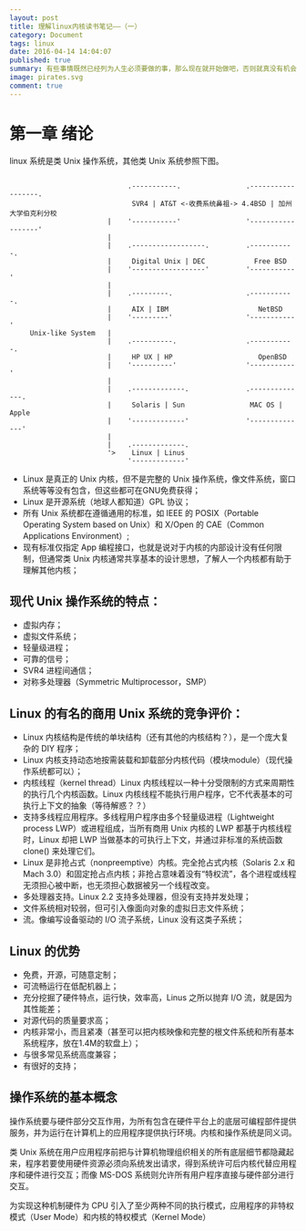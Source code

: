 ```yaml
---
layout: post
title: 理解linux内核读书笔记——（一）
category: Document
tags: linux
date: 2016-04-14 14:04:07
published: true
summary: 有些事情既然已经列为人生必须要做的事，那么现在就开始做吧，否则就真没有机会了。有些好书曾经特别想读的现在就开始读吧！
image: pirates.svg
comment: true
---
```


# 第一章 绪论

linux 系统是类 Unix 操作系统，其他类 Unix 系统参照下图。

```

                             .-----------.                .------------------.
                              SVR4 | AT&T <-收费系统鼻祖-> 4.4BSD | 加州大学伯克利分校 
                        |    '-----------'                '------------------'
                        |
                        |    .------------------.         .-----------.
                        |     Digital Unix | DEC            Free BSD   
                        |    '------------------'         '-----------'
                        |
                        |    .---------.                  .-----------.
                        |     AIX | IBM                      NetBSD    
                        |    '---------'                  '-----------'
     Unix-like System   |
                        |    .----------.                 .-----------.
                        |     HP UX | HP                     OpenBSD   
                        |    '----------'                 '-----------'
                        |
                        |    .-------------.              .--------------.
                        |     Solaris | Sun                MAC OS | Apple 
                        |    '-------------'              '--------------'
                        |
                        |    .-------------.
                        '>    Linux | Linus 
                             '-------------'

```

- Linux 是真正的 Unix 内核，但不是完整的 Unix 操作系统，像文件系统，窗口系统等等没有包含，但这些都可在GNU免费获得；
- Linux 是开源系统（地球人都知道）GPL 协议；
- 所有 Unix 系统都在遵循通用的标准，如 IEEE 的 POSIX（Portable Operating System based on Unix）和 X/Open 的 CAE（Common Applications Environment）;
- 现有标准仅指定 App 编程接口，也就是说对于内核的内部设计没有任何限制，但通常类 Unix 内核通常共享基本的设计思想，了解人一个内核都有助于理解其他内核；


## 现代 Unix 操作系统的特点：

- 虚拟内存；
- 虚拟文件系统；
- 轻量级进程；
- 可靠的信号；
- SVR4 进程间通信；
- 对称多处理器（Symmetric Multiprocessor，SMP）


## Linux 的有名的商用 Unix 系统的竞争评价：

- Linux 内核结构是传统的单块结构（还有其他的内核结构？），是一个庞大复杂的 DIY 程序；
- Linux 内核支持动态地按需装载和卸载部分内核代码（模块module）（现代操作系统都可以）；
- 内核线程（kernel thread）Linux 内核线程以一种十分受限制的方式来周期性的执行几个内核函数。Linux 内核线程不能执行用户程序，它不代表基本的可执行上下文的抽象（等待解惑？？）
- 支持多线程应用程序。多线程用户程序由多个轻量级进程（Lightweight process LWP）或进程组成，当所有商用 Unix 内核的 LWP 都基于内核线程时，Linux 却把 LWP 当做基本的可执行上下文，并通过非标准的系统函数 clone() 来处理它们。
- Linux 是非抢占式（nonpreemptive）内核。完全抢占式内核（Solaris 2.x 和 Mach 3.0）和固定抢占点内核；非抢占意味着没有“特权流”，各个进程或线程无须担心被中断，也无须担心数据被另一个线程改变。
- 多处理器支持。Linux 2.2 支持多处理器，但没有支持并发处理；
- 文件系统相对较弱，但可引入像面向对象的虚拟日志文件系统；
- 流。像编写设备驱动的 I/O 流子系统，Linux 没有这类子系统；

## Linux 的优势

- 免费，开源，可随意定制；
- 可流畅运行在低配机器上；
- 充分挖掘了硬件特点，运行快，效率高，Linus 之所以抛弃 I/O 流，就是因为其性能差；
- 对源代码的质量要求高；
- 内核非常小，而且紧凑（甚至可以把内核映像和完整的根文件系统和所有基本系统程序，放在1.4M的软盘上）；
- 与很多常见系统高度兼容；
- 有很好的支持；


## 操作系统的基本概念

操作系统要与硬件部分交互作用，为所有包含在硬件平台上的底层可编程部件提供服务，并为运行在计算机上的应用程序提供执行环境。内核和操作系统是同义词。

类 Unix 系统在用户应用程序前把与计算机物理组织相关的所有底层细节都隐藏起来，程序若要使用硬件资源必须向系统发出请求，得到系统许可后内核代替应用程序和硬件进行交互；而像 MS-DOS 系统则允许所有用户程序直接与硬件部分进行交互。

为实现这种机制硬件为 CPU 引入了至少两种不同的执行模式，应用程序的非特权模式（User Mode）和内核的特权模式（Kernel Mode）
